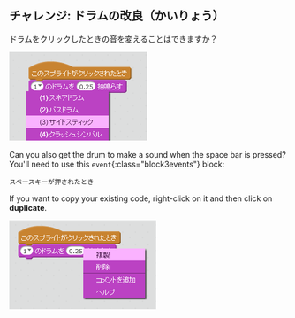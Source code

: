 ## チャレンジ: ドラムの改良（かいりょう）

ドラムをクリックしたときの音を変えることはできますか？

![スクリーンショット](images/band-drum-sound.png)

Can you also get the drum to make a sound when the space bar is pressed? You'll need to use this `event`{:class="block3events"} block:

```blocks3
スペースキーが押されたとき
```

If you want to copy your existing code, right-click on it and then click on **duplicate**.

![スクリーンショット](images/band-duplicate-code.png)